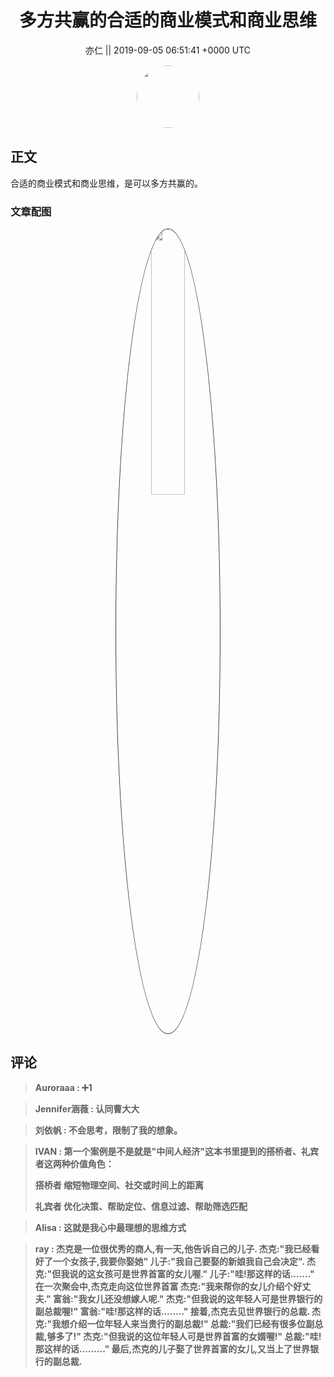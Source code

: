 <h1 align="center">多方共赢的合适的商业模式和商业思维</h1>




<p align="center">
    <a>亦仁 || 2019-09-05 06:51:41 &#43;0000 UTC</a>
</p>

<div align="center">
    <img src="https://images.zsxq.com/Fn3NQqCN8nuGF86yZPXSbEsl0mb3?e=1590940799&amp;token=kIxbL07-8jAj8w1n4s9zv64FuZZNEATmlU_Vm6zD:pfbNc8W3hS0oYG_hyXXh_rHMHuc=" width="100" height="100" style="border:1px solid;border-radius:50%; color:#ffffff"/>
</div>




## 正文

<div>
合适的商业模式和商业思维，是可以多方共赢的。
</div>

### 文章配图

<div class="image" align="center">

<img src="https://images.zsxq.com/FsBeNaiJP_9GpMEwj2px2qw-iGH4?imageMogr2/auto-orient/thumbnail/800x/format/jpg/blur/1x0/quality/75&amp;e=1590940799&amp;token=kIxbL07-8jAj8w1n4s9zv64FuZZNEATmlU_Vm6zD:7QXfBKkmkk-qhrZ7X3Pr3CWDFVc=" width="33%" height="33%" style="border:1px solid;border-radius:50%; color:#3c3f41"/>

</div>


## 评论

<div align="left">
<div>

<blockquote >
<span> <strong>Auroraaa : ➕1 </strong></span>
</blockquote>

<blockquote >
<span> <strong>Jennifer涵薇 : 认同曹大大 </strong></span>
</blockquote>

<blockquote >
<span> <strong>刘依帆 : 不会思考，限制了我的想象。 </strong></span>
</blockquote>

<blockquote >
<span> <strong>IVAN : 第一个案例是不是就是&#34;中间人经济&#34;这本书里提到的搭桥者、礼宾者这两种价值角色：

搭桥者
缩短物理空间、社交或时间上的距离

礼宾者
优化决策、帮助定位、信息过滤、帮助筛选匹配 </strong></span>
</blockquote>

<blockquote >
<span> <strong>Alisa : 这就是我心中最理想的思维方式 </strong></span>
</blockquote>

<blockquote >
<span> <strong>ray : 杰克是一位很优秀的商人,有一天,他告诉自己的儿子.
杰克:&#34;我已经看好了一个女孩子,我要你娶她&#34;
儿子:&#34;我自己要娶的新娘我自己会决定&#34;.
杰克:&#34;但我说的这女孩可是世界首富的女儿喔.&#34;
儿子:&#34;哇!那这样的话.......&#34;
在一次聚会中,杰克走向这位世界首富
杰克:&#34;我来帮你的女儿介绍个好丈夫.&#34;
富翁:&#34;我女儿还没想嫁人呢.&#34;
杰克:&#34;但我说的这年轻人可是世界银行的副总裁喔!&#34;
富翁:&#34;哇!那这样的话........&#34;
接着,杰克去见世界银行的总裁.
杰克:&#34;我想介绍一位年轻人来当贵行的副总裁!&#34;
总裁:&#34;我们已经有很多位副总裁,够多了!&#34;
杰克:&#34;但我说的这位年轻人可是世界首富的女婿喔!&#34;
总裁:&#34;哇!那这样的话.........&#34;
最后,杰克的儿子娶了世界首富的女儿,又当上了世界银行的副总裁. </strong></span>
</blockquote>

</div>
</div>